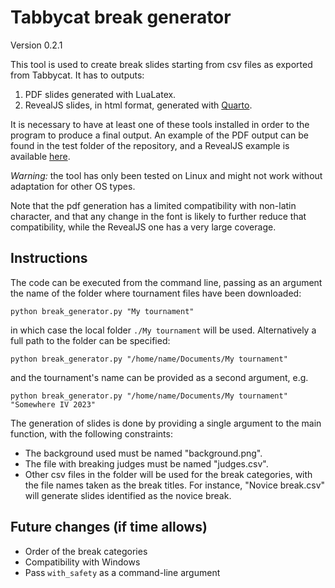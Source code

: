 # Tabbycat break generator

Version 0.2.1

This tool is used to create break slides starting from csv files as exported from Tabbycat.
It has to outputs:

1.  PDF slides generated with LuaLatex.
2.  RevealJS slides, in html format, generated with [Quarto](https://quarto.org/).

It is necessary to have at least one of these tools installed in order to the program to produce a final output.
An example of the PDF output can be found in the test folder of the repository, and a RevealJS example is available [here](https://regisgourdel.github.io/break_slides).

_Warning:_ the tool has only been tested on Linux and might not work without adaptation for other OS types.

Note that the pdf generation has a limited compatibility with non-latin character, and that any change in the font is likely to further reduce that compatibility, while the RevealJS one has a very large coverage.

## Instructions

The code can be executed from the command line, passing as an argument the name of the folder where tournament files have been downloaded:
```
python break_generator.py "My tournament"
```
in which case the local folder `./My tournament` will be used.
Alternatively a full path to the folder can be specified:
```
python break_generator.py "/home/name/Documents/My tournament"
```
and the tournament's name can be provided as a second argument, e.g.
```
python break_generator.py "/home/name/Documents/My tournament" "Somewhere IV 2023"
```

The generation of slides is done by providing a single argument to the main function, with the following constraints:

-   The background used must be named "background.png".
-   The file with breaking judges must be named "judges.csv".
-   Other csv files in the folder will be used for the break categories, with the file names taken as the break titles.
    For instance, "Novice break.csv" will generate slides identified as the novice break.

## Future changes (if time allows)

- Order of the break categories
- Compatibility with Windows
- Pass `with_safety` as a command-line argument
